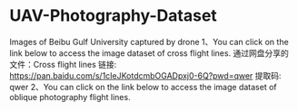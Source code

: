 # UAV-Photography-Dataset
Images of Beibu Gulf University captured by drone
1、You can click on the link below to access the image dataset of cross flight lines.
通过网盘分享的文件：Cross flight lines
链接: https://pan.baidu.com/s/1cIeJKotdcmbOGADpxj0-6Q?pwd=qwer 提取码: qwer
2、You can click on the link below to access the image dataset of oblique photography flight lines.
